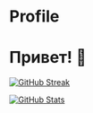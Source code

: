 # Profile
# Привет! 👋 

[![GitHub Streak](https://github-readme-streak-stats.herokuapp.com/?user=YourGitHubUsername)](https://git.io/streak-stats)

[![GitHub Stats](https://github-readme-stats.vercel.app/api?username=YourGitHubUsername&show_icons=true&theme=dark)](https://github.com/anuraghazra/github-readme-stats)
